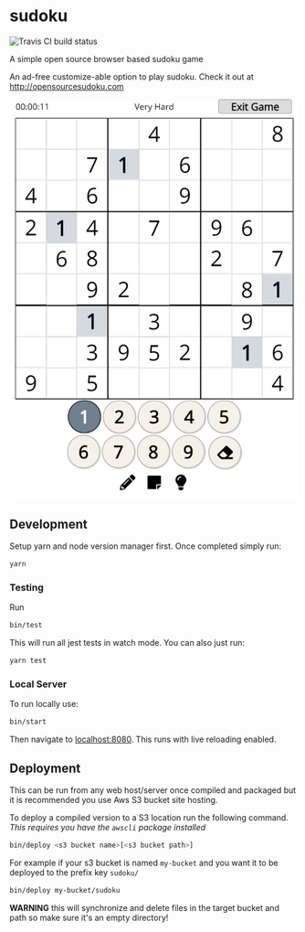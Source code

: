# sudoku

![Travis CI build status](https://travis-ci.org/andmeek/sudoku.svg?branch=master)

A simple open source browser based sudoku game

An ad-free customize-able option to play sudoku. Check it out at http://opensourcesudoku.com

![In game screenshot](screenshot.png)

## Development

Setup yarn and node version manager first. Once completed simply run:

```bash
yarn
```

### Testing

Run

```bash
bin/test
```

This will run all jest tests in watch mode. You can also just run:

```bash
yarn test
```

### Local Server

To run locally use:

```bash
bin/start
```

Then navigate to [localhost:8080](http://localhost:8080). This runs with live reloading enabled.

## Deployment

This can be run from any web host/server once compiled and packaged but it is recommended you use Aws S3 bucket site hosting.

To deploy a compiled version to a S3 location run the following command. *This requires you have the `awscli` package installed*

```bash
bin/deploy <s3 bucket name>[<s3 bucket path>]
```

For example if your s3 bucket is named `my-bucket` and you want it to be deployed to the prefix key `sudoku/`

```bash
bin/deploy my-bucket/sudoku
```

**WARNING** this will synchronize and delete files in the target bucket and path so make sure it's an empty directory!
